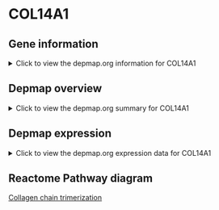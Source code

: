 <h1>COL14A1</h1>

<h2>Gene information</h2>
<details>
  <summary>Click to view the depmap.org information for COL14A1</summary>
  <iframe src="https://depmap.org/portal/gene/COL14A1?tab=about" style="border:none;width:100%;height:800px"></iframe>
</details>

<h2>Depmap overview</h2>
<details>
  <summary>Click to view the depmap.org summary for COL14A1</summary>
  <iframe src="https://depmap.org/portal/gene/COL14A1?tab=overview" style="border:none;width:100%;height:800px"></iframe>
</details>

<h2>Depmap expression</h2>
<details>
  <summary>Click to view the depmap.org expression data for COL14A1</summary>
  <iframe src="https://depmap.org/portal/gene/COL14A1?tab=characterization" style="border:none;width:100%;height:800px"></iframe>
</details>



<h2>Reactome Pathway diagram</h2>
<a href="https://reactome.org/PathwayBrowser/#/R-HSA-8948216" target="_BLANK">Collagen chain trimerization</a>



